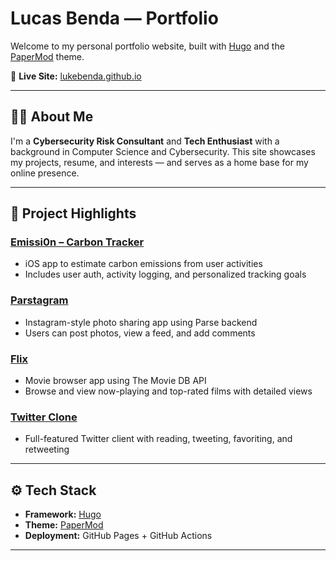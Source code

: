 # Lucas Benda — Portfolio

Welcome to my personal portfolio website, built with [Hugo](https://gohugo.io/) and the [PaperMod](https://github.com/adityatelange/hugo-PaperMod) theme.

🔗 **Live Site:** [lukebenda.github.io](https://lukebenda.github.io)

---

## 🧑‍💻 About Me

I'm a **Cybersecurity Risk Consultant** and **Tech Enthusiast** with a background in Computer Science and Cybersecurity. This site showcases my projects, resume, and interests — and serves as a home base for my online presence.

---
 
## 📁 Project Highlights

### [Emissi0n – Carbon Tracker](https://github.com/Codepath-Group3Project/emission-calculator)
- iOS app to estimate carbon emissions from user activities  
- Includes user auth, activity logging, and personalized tracking goals

### [Parstagram](https://github.com/lukebenda/codepath_ios_parstagram)
- Instagram-style photo sharing app using Parse backend  
- Users can post photos, view a feed, and add comments

### [Flix](https://github.com/lukebenda/codepath-ios-flix)
- Movie browser app using The Movie DB API  
- Browse and view now-playing and top-rated films with detailed views

### [Twitter Clone](https://github.com/lukebenda/codepath-ios-twitter)
- Full-featured Twitter client with reading, tweeting, favoriting, and retweeting

---

## ⚙️ Tech Stack

- **Framework:** [Hugo](https://gohugo.io/)
- **Theme:** [PaperMod](https://github.com/adityatelange/hugo-PaperMod)
- **Deployment:** GitHub Pages + GitHub Actions

---
